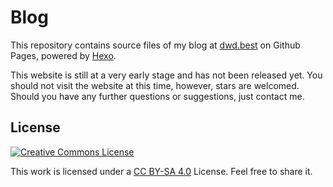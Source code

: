 # Blog

This repository contains source files of my blog at [dwd.best](https://dwd.best) on Github Pages, powered by [Hexo](https://hexo.io).

This website is still at a very early stage and has not been released yet. You should not visit the website at this time, however, stars are welcomed. Should you have any further questions or suggestions, just contact me.

## License

<a rel="license" href="http://creativecommons.org/licenses/by-sa/4.0/"><img alt="Creative Commons License" style="border-width:0" src="https://i.creativecommons.org/l/by-sa/4.0/88x31.png" /></a>

This work is licensed under a [CC BY-SA 4.0](http://creativecommons.org/licenses/by-sa/4.0/) License. Feel free to share it.
